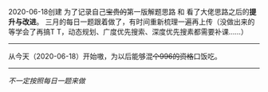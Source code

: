 2020-06-18创建
	为了记录自己~~宝贵的~~第一版解题思路 和 看了大佬思路之后的**提升与改进**。
	三月的每日一题跟着做了，有时间重新梳理一遍再上传（没做出来的等学会了再搞T T，动态规划、广度优先搜索、深度优先搜素都需要补课……）
_ _ _
从今天（2020-06-18）开始嗷，为以后能够混~~个996的资格~~口饭吃。
___
*不一定按照每日一题来做*
